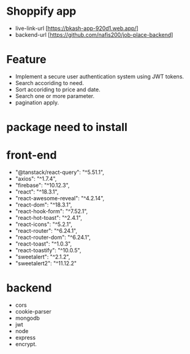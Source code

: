 
# Shoppify app

- live-link-url [https://bkash-app-920d1.web.app/]
- backend-url [https://github.com/nafis200/job-place-backend]
# Feature

- Implement a secure user authentication system using JWT tokens.
- Search accoriding to need.
- Sort accoriding to price and date.
- Search one or more parameter. 
- pagination apply.

# package need to install

# front-end
   - "@tanstack/react-query": "^5.51.1",
   - "axios": "^1.7.4",
   - "firebase": "^10.12.3",
   - "react": "^18.3.1",
   - "react-awesome-reveal": "^4.2.14",
   - "react-dom": "^18.3.1",
   - "react-hook-form": "^7.52.1",
   - "react-hot-toast": "^2.4.1",
   - "react-icons": "^5.2.1",
   - "react-router": "^6.24.1",
   - "react-router-dom": "^6.24.1",
   - "react-toast": "^1.0.3",
   - "react-toastify": "^10.0.5",
   - "sweetalert": "^2.1.2",
   - "sweetalert2": "^11.12.2"

   # backend
   - cors
   - cookie-parser
   - mongodb
   - jwt
   - node 
   - express
   - encrypt.